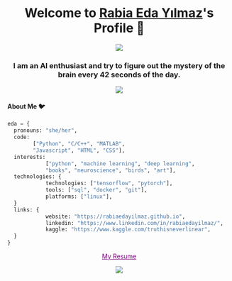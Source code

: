 <p align="center">
  <h1 align="center">Welcome to <a href="https://github.com/rabiaedayilmaz">Rabia Eda Yılmaz</a>'s Profile 👋</h1>
</p>

<p align="center">
  <a align="center"><img src="https://bestanimations.com/media/computers/451223912funny-computer-animated-gif-49.gif#.ZCnsJElFa3M.link" /></a>
</p>
<h3 align="center">I am an AI enthusiast and try to figure out the mystery of the brain every 42 seconds of the day.</h3>
<p align="center">
<img align="center" src="https://media.tenor.com/5QHHcRTEe0EAAAAC/opening-pc.gif">
</p>

#### About Me :bird:
```python
eda = {
  pronouns: "she/her",
  code: 
        ["Python", "C/C++", "MATLAB",
        "Javascript", "HTML", "CSS"],
  interests: 
            ["python", "machine learning", "deep learning",
            "books", "neuroscience", "birds", "art"],
  technologies: {
            technologies: ["tensorflow", "pytorch"],
            tools: ["sql", "docker", "git"],
            platforms: ["linux"],
  }
  links: {
            website: "https://rabiaedayilmaz.github.io",
            linkedin: "https://www.linkedin.com/in/rabiaedayilmaz/",
            kaggle: "https://www.kaggle.com/truthisneverlinear",
  }
}
```
<p align="center">
<a href="https://github.com/rabiaedayilmaz/rabiaedayilmaz/blob/main/rabia_eda_yilmaz_cv.pdf" style="color:purple;">My Resume</a>
</p>

<p align="center">
<img align="center" src="https://media.giphy.com/media/v1.Y2lkPTc5MGI3NjExNzU5OTNiZmE0ZDZhM2ZkNDgxZmNiMjgyMDFjMTNmZDdmY2M1MmUwMyZjdD1n/3VLajsSQMEMxvQQv8N/giphy.gif">
</p>